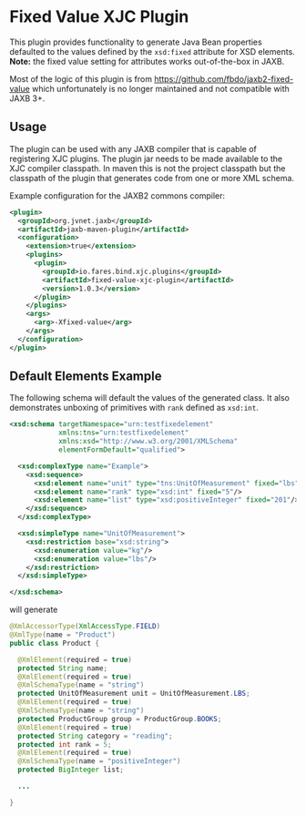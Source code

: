 # Fixed Value XJC Plugin

This plugin provides functionality to generate Java Bean properties defaulted to the values defined by the `xsd:fixed` attribute for XSD elements. **Note:** the fixed value setting for attributes works out-of-the-box in JAXB.

Most of the logic of this plugin is from https://github.com/fbdo/jaxb2-fixed-value which unfortunately is no longer maintained and not compatible with JAXB 3+.

## Usage

The plugin can be used with any JAXB compiler that is capable of registering XJC plugins. The plugin jar needs to be made available to the XJC compiler classpath. In maven this is not the project classpath but the classpath of the plugin that generates code from one or more XML schema.

Example configuration for the JAXB2 commons compiler:

```xml
<plugin>
  <groupId>org.jvnet.jaxb</groupId>
  <artifactId>jaxb-maven-plugin</artifactId>
  <configuration>
    <extension>true</extension>
    <plugins>
      <plugin>
        <groupId>io.fares.bind.xjc.plugins</groupId>
        <artifactId>fixed-value-xjc-plugin</artifactId>
        <version>1.0.3</version>
      </plugin>
    </plugins>
    <args>
      <arg>-Xfixed-value</arg>
    </args>
  </configuration>
</plugin>
```

## Default Elements Example

The following schema will default the values of the generated class. It also demonstrates unboxing of primitives with `rank` defined as `xsd:int`.

```xml
<xsd:schema targetNamespace="urn:testfixedelement"
            xmlns:tns="urn:testfixedelement"
            xmlns:xsd="http://www.w3.org/2001/XMLSchema"
            elementFormDefault="qualified">

  <xsd:complexType name="Example">
    <xsd:sequence>
      <xsd:element name="unit" type="tns:UnitOfMeasurement" fixed="lbs"/>
      <xsd:element name="rank" type="xsd:int" fixed="5"/>
      <xsd:element name="list" type="xsd:positiveInteger" fixed="201"/>
    </xsd:sequence>
  </xsd:complexType>

  <xsd:simpleType name="UnitOfMeasurement">
    <xsd:restriction base="xsd:string">
      <xsd:enumeration value="kg"/>
      <xsd:enumeration value="lbs"/>
    </xsd:restriction>
  </xsd:simpleType>

</xsd:schema>
```

will generate

```java
@XmlAccessorType(XmlAccessType.FIELD)
@XmlType(name = "Product")
public class Product {

  @XmlElement(required = true)
  protected String name;
  @XmlElement(required = true)
  @XmlSchemaType(name = "string")
  protected UnitOfMeasurement unit = UnitOfMeasurement.LBS;
  @XmlElement(required = true)
  @XmlSchemaType(name = "string")
  protected ProductGroup group = ProductGroup.BOOKS;
  @XmlElement(required = true)
  protected String category = "reading";
  protected int rank = 5;
  @XmlElement(required = true)
  @XmlSchemaType(name = "positiveInteger")
  protected BigInteger list;

  ...

}
```
